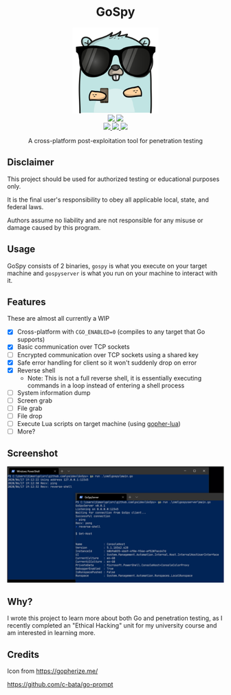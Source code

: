 <h1 align="center">GoSpy</h1>

<p align="center">
    <img height=200 width=200 src="./icon.png"/>
    <br/>
    <a href="https://github.com/psidex/GoSpy/actions" >
        <img src="https://github.com/psidex/GoSpy/workflows/go%20build%20windows/badge.svg" />
    </a>
    <a href="https://github.com/psidex/GoSpy/actions" >
        <img src="https://github.com/psidex/GoSpy/workflows/go%20build%20ubuntu/badge.svg" />
    </a>
    <br/>
    <a href="https://goreportcard.com/report/github.com/psidex/GoSpy" >
        <img src="https://goreportcard.com/badge/github.com/psidex/GoSpy" />
    </a>
    <a href="./LICENSE" >
        <img src="https://img.shields.io/github/license/psidex/GoSpy" />
    </a>
    <a href="https://ko-fi.com/M4M18XB1" >
        <img src="https://img.shields.io/badge/support%20me-Ko--fi-orange.svg?style=flat&colorA=35383d" />
    </a>
</p>

<p align="center">A cross-platform post-exploitation tool for penetration testing</p>

## Disclaimer

This project should be used for authorized testing or educational purposes only.

It is the final user's responsibility to obey all applicable local, state, and federal laws.

Authors assume no liability and are not responsible for any misuse or damage caused by this program.

## Usage

GoSpy consists of 2 binaries, `gospy` is what you execute on your target machine and `gospyserver` is what you run on
your machine to interact with it.

## Features

These are almost all currently a WIP

- [x] Cross-platform with `CGO_ENABLED=0` (compiles to any target that Go supports)
- [x] Basic communication over TCP sockets
- [ ] Encrypted communication over TCP sockets using a shared key
- [x] Safe error handling for client so it won't suddenly drop on error
- [x] Reverse shell
  - Note: This is not a full reverse shell, it is essentially executing commands in a loop instead of entering a shell process
- [ ] System information dump
- [ ] Screen grab
- [ ] File grab
- [ ] File drop
- [ ] Execute Lua scripts on target machine (using [gopher-lua](https://github.com/yuin/gopher-lua))
- [ ] More?

## Screenshot

<img src="./demo.png" />

## Why?

I wrote this project to learn more about both Go and penetration testing, as I recently completed an "Ethical Hacking"
unit for my university course and am interested in learning more.

## Credits

Icon from https://gopherize.me/

https://github.com/c-bata/go-prompt
